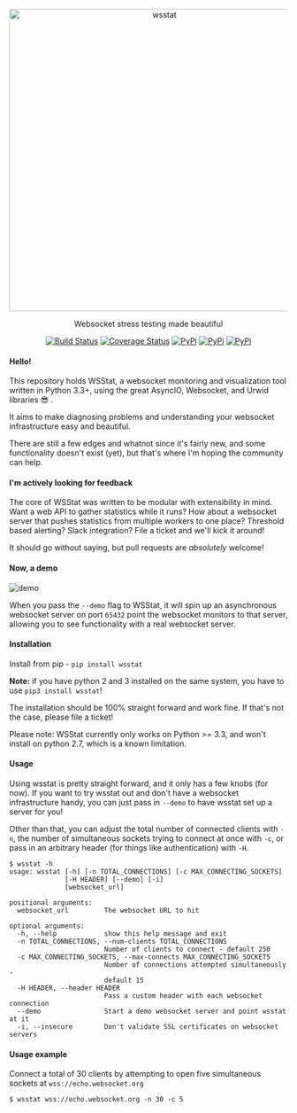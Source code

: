 <p align="center">
  <a href="https://pypi.python.org/pypi/wsstat/">
    <img alt="wsstat" src="https://cloud.githubusercontent.com/assets/1072598/19067433/0657350a-89d3-11e6-92ef-9e20fd8245ac.png" width="546">
  </a>
</p>

<p align="center">
  Websocket stress testing made beautiful
</p>

<p align="center">
    <a href="https://travis-ci.org/Fitblip/wsstat"><img src="https://travis-ci.org/Fitblip/wsstat.svg?branch=master" alt="Build Status" data-canonical-src="https://travis-ci.org/Fitblip/wsstat.svg?branch=master" style="max-width:100%;"></a>
    <a href="https://coveralls.io/github/Fitblip/wsstat?branch=master"><img src="https://coveralls.io/repos/github/Fitblip/wsstat/badge.svg?branch=master" alt="Coverage Status" data-canonical-src="https://coveralls.io/repos/github/Fitblip/wsstat/badge.svg?branch=master" style="max-width:100%;"></a>
    <a href="https://pypi.python.org/pypi/wsstat/"><img src="https://img.shields.io/pypi/v/wsstat.svg" alt="PyPi" data-canonical-src="https://img.shields.io/pypi/v/wsstat.svg" style="max-width:100%;"></a>
    <a href="https://pypi.python.org/pypi/wsstat/"><img src="https://img.shields.io/pypi/l/wsstat.svg" alt="PyPi" data-canonical-src="https://img.shields.io/pypi/l/wsstat.svg" style="max-width:100%;"></a>
    <a href="https://pypi.python.org/pypi/wsstat/"><img src="https://img.shields.io/pypi/pyversions/wsstat.svg" alt="PyPi" data-canonical-src="https://img.shields.io/pypi/pyversions/wsstat.svg" style="max-width:100%;"></a>
</p>

#### Hello!

This repository holds WSStat, a websocket monitoring and visualization tool written in Python 3.3+, using the great AsyncIO, Websocket, and Urwid libraries 😎 .

It aims to make diagnosing problems and understanding your websocket infrastructure easy and beautiful.

There are still a few edges and whatnot since it's fairly new, and some functionality doesn't exist (yet), but that's where I'm hoping the community can help.

#### I'm actively looking for feedback

The core of WSStat was written to be modular with extensibility in mind. Want a web API to gather statistics while it runs? How about a websocket server that pushes statistics from multiple workers to one place? Threshold based alerting? Slack integration? File a ticket and we'll kick it around!

It should go without saying, but pull requests are *absolutely* welcome!

#### Now, a demo

![demo](https://cloud.githubusercontent.com/assets/1072598/22418901/d9f2d00e-e68f-11e6-9443-7fdd9a23ba01.gif)

When you pass the `--demo` flag to WSStat, it will spin up an asynchronous websocket server on port `65432` point the websocket monitors to that server, allowing you to see functionality with a real websocket server.

#### Installation
Install from pip - `pip install wsstat`

**Note:** if you have python 2 and 3 installed on the same system, you have to use `pip3 install wsstat`!

The installation should be 100% straight forward and work fine. If that's not the case, please file a ticket!

Please note: WSStat currently only works on Python >= 3.3, and won't install on python 2.7, which is a known limitation.

#### Usage

Using wsstat is pretty straight forward, and it only has a few knobs (for now). If you want to try wsstat out and don't have a websocket infrastructure handy, you can just pass in `--demo` to have wsstat set up a server for you!

Other than that, you can adjust the total number of connected clients with `-n`, the number of simultaneous sockets trying to connect at once with `-c`, or pass in an arbitrary header (for things like authentication) with `-H`.

```
$ wsstat -h
usage: wsstat [-h] [-n TOTAL_CONNECTIONS] [-c MAX_CONNECTING_SOCKETS]
              [-H HEADER] [--demo] [-i]
              [websocket_url]

positional arguments:
  websocket_url         The websocket URL to hit

optional arguments:
  -h, --help            show this help message and exit
  -n TOTAL_CONNECTIONS, --num-clients TOTAL_CONNECTIONS
                        Number of clients to connect - default 250
  -c MAX_CONNECTING_SOCKETS, --max-connects MAX_CONNECTING_SOCKETS
                        Number of connections attempted simultaneously -
                        default 15
  -H HEADER, --header HEADER
                        Pass a custom header with each websocket connection
  --demo                Start a demo websocket server and point wsstat at it
  -i, --insecure        Don't validate SSL certificates on websocket servers
```

#### Usage example

Connect a total of 30 clients by attempting to open five simultaneous sockets at `wss://echo.websocket.org`

```
$ wsstat wss://echo.websocket.org -n 30 -c 5
```

